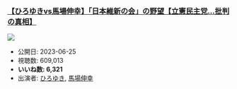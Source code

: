 ### [【ひろゆきvs馬場伸幸】「日本維新の会」の野望【立憲民主党…批判の真相】](https://www.youtube.com/watch?v=zYmR8l24ius)
[![](https://img.youtube.com/vi/zYmR8l24ius/sddefault.jpg)](https://www.youtube.com/watch?v=zYmR8l24ius)
-   公開日: 2023-06-25
-   視聴数: 609,013
-   **いいね数: 6,321**
-   出演者: [ひろゆき](/rehacq_fan/people/ひろゆき "wikilink"), [馬場伸幸](/rehacq_fan/people/馬場伸幸 "wikilink")
